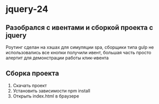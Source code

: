 # jquery-24

## Разобрался с ивентами и сборкой проекта с jquery
Роутинг сделан на хэшах для симуляции spa, сборщики типа gulp не использовались
все кнопки получили ивент, большая часть просто алертит для демонстрации работы клик-ивента

## Сборка проекта
1. Скачать проект
2. Установить зависимости npm install
3. Открыть index.html в браузере
